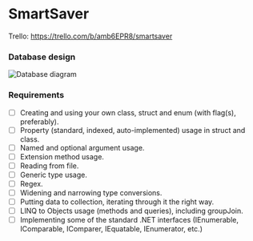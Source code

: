 # SmartSaver
Trello: https://trello.com/b/amb6EPR8/smartsaver

### Database design
![Database diagram](https://www.part.lt/img/879efe4f7c2f34e02149b07f0ad53564612.png)

### Requirements

- [ ] Creating and using your own class, struct and enum (with flag(s), preferably).
- [ ] Property (standard, indexed, auto-implemented) usage in struct and class.
- [ ] Named and optional argument usage.
- [ ] Extension method usage.
- [ ] Reading from file.
- [ ] Generic type usage.
- [ ] Regex.
- [ ] Widening and narrowing type conversions.
- [ ] Putting data to collection, iterating through it the right way.
- [ ] LINQ to Objects usage (methods and queries), including groupJoin.
- [ ] Implementing some of the standard .NET interfaces (IEnumerable, IComparable, IComparer, IEquatable, IEnumerator, etc.)
